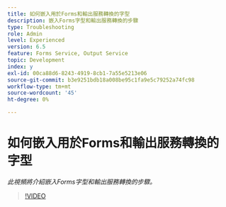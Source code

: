 ```yaml
---
title: 如何嵌入用於Forms和輸出服務轉換的字型
description: 嵌入Forms字型和輸出服務轉換的步驟
type: Troubleshooting
role: Admin
level: Experienced
version: 6.5
feature: Forms Service, Output Service
topic: Development
index: y
exl-id: 00ca88d6-8243-4919-8cb1-7a55e5213e06
source-git-commit: b3e9251bdb18a008be95c1fa9e5c79252a74fc98
workflow-type: tm+mt
source-wordcount: '45'
ht-degree: 0%

---
```


# 如何嵌入用於Forms和輸出服務轉換的字型

*此視頻將介紹嵌入Forms字型和輸出服務轉換的步驟。*

>[!VIDEO](https://video.tv.adobe.com/v/335496?quality=12&learn=on)
